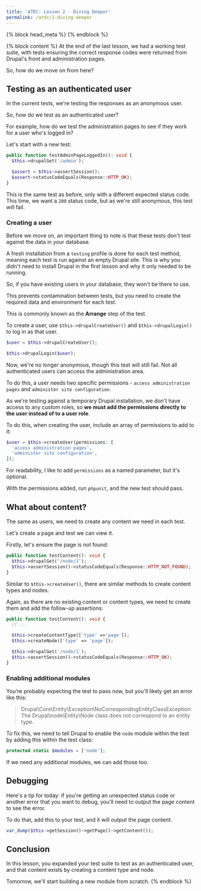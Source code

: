 ```yaml
---
title: 'ATDC: Lesson 2 - Diving Deeper'
permalink: /atdc/2-diving-deeper
---
```


{% block head_meta %}
<meta name="robots" content="noindex">
{% endblock %}

{% block content %}
At the end of the last lesson, we had a working test suite, with tests ensuring the correct response codes were returned from Drupal's front and administration pages.

So, how do we move on from here?

## Testing as an authenticated user

In the current tests, we're testing the responses as an anonymous user.

So, how do we test as an authenticated user?

For example, how do we test the administration pages to see if they work for a user who's logged in?

Let's start with a new test:

```php
public function testAdminPageLoggedIn(): void {
  $this->drupalGet('/admin');

  $assert = $this->assertSession();
  $assert->statusCodeEquals(Response::HTTP_OK);
}
```

This is the same test as before, only with a different expected status code. This time, we want a `200` status code, but as we're still anonymous, this test will fail.

### Creating a user

Before we move on, an important thing to note is that these tests don't test against the data in your database.

A fresh installation from a `testing` profile is done for each test method, meaning each test is run against an empty Drupal site. This is why you didn't need to install Drupal in the first lesson and why it only needed to be running.

So, if you have existing users in your database, they won't be there to use.

This prevents contamination between tests, but you need to create the required data and environment for each test.

This is commonly known as the **Arrange** step of the test.

To create a user, use `$this->drupalCreateUser()` and `$this->drupalLogin()` to log in as that user.

```php
$user = $this->drupalCreateUser();

$this->drupalLogin($user);
```

Now, we're no longer anonymous, though this test will still fail. Not all authenticated users can access the administration area.

To do this, a user needs two specific permissions - `access administration pages` and `administer site configuration`.

As we're testing against a temporary Drupal installation, we don't have access to any custom roles, so **we must add the permissions directly to the user instead of to a user role**.

To do this, when creating the user, include an array of permissions to add to it:

```php
$user = $this->createUser(permissions: [
  'access administration pages',
  'administer site configuration',
]);
```

For readability, I like to add `permissions` as a named parameter, but it's optional.

With the permissions added, run `phpunit`, and the new test should pass.

## What about content?

The same as users, we need to create any content we need in each test.

Let's create a page and test we can view it.

Firstly, let's ensure the page is not found:

```php
public function testContent(): void {
  $this->drupalGet('/node/1');
  $this->assertSession()->statusCodeEquals(Response::HTTP_NOT_FOUND);
}
```

Similar to `$this->createUser()`, there are similar methods to create content types and nodes.

Again, as there are no existing content or content types, we need to create them and add the follow-up assertions:

```php
public function testContent(): void {
  // ...

  $this->createContentType(['type' =>'page']);
  $this->createNode(['type' => 'page']);

  $this->drupalGet('/node/1');
  $this->assertSession()->statusCodeEquals(Response::HTTP_OK);
}
```

### Enabling additional modules

You're probably expecting the test to pass now, but you'll likely get an error like this:

> Drupal\Core\Entity\Exception\NoCorrespondingEntityClassException: The Drupal\node\Entity\Node class does not correspond to an entity type.

To fix this, we need to tell Drupal to enable the `node` module within the test by adding this within the test class:

```php
protected static $modules = ['node'];
```

If we need any additional modules, we can add those too.

## Debugging

Here's a tip for today: if you're getting an unexpected status code or another error that you want to debug, you'll need to output the page content to see the error.

To do that, add this to your test, and it will output the page content:

```php
var_dump($this->getSession()->getPage()->getContent());
```

## Conclusion

In this lesson, you expanded your test suite to test as an authenticated user, and that content exists by creating a content type and node.

Tomorrow, we'll start building a new module from scratch.
{% endblock %}

